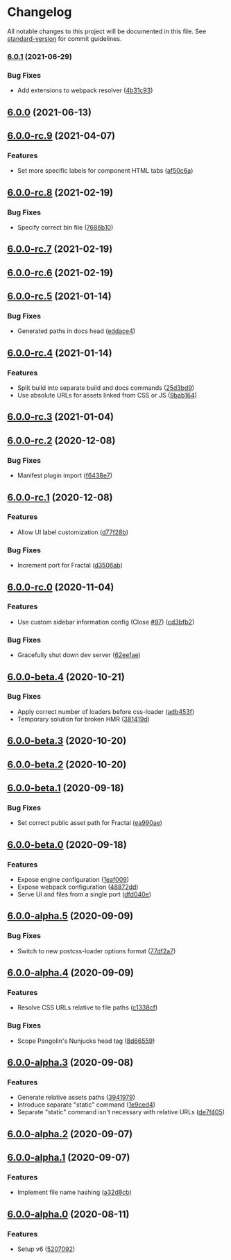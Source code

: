 # Changelog

All notable changes to this project will be documented in this file. See [standard-version](https://github.com/conventional-changelog/standard-version) for commit guidelines.

### [6.0.1](https://github.com/pangolinjs/core/compare/v6.0.0...v6.0.1) (2021-06-29)


### Bug Fixes

* Add extensions to webpack resolver ([4b31c93](https://github.com/pangolinjs/core/commit/4b31c93d1b987071c4baf56e28096ba1f6d0dead))

## [6.0.0](https://github.com/pangolinjs/core/compare/v6.0.0-rc.9...v6.0.0) (2021-06-13)

## [6.0.0-rc.9](https://github.com/pangolinjs/core/compare/v6.0.0-rc.8...v6.0.0-rc.9) (2021-04-07)


### Features

* Set more specific labels for component HTML tabs ([af50c6a](https://github.com/pangolinjs/core/commit/af50c6adc286ff96eb1996aceebcf0c9ab04eaba))

## [6.0.0-rc.8](https://github.com/pangolinjs/core/compare/v6.0.0-rc.7...v6.0.0-rc.8) (2021-02-19)


### Bug Fixes

* Specify correct bin file ([7686b10](https://github.com/pangolinjs/core/commit/7686b10f9ae60ba13c6207fd409ac7b677712d53))

## [6.0.0-rc.7](https://github.com/pangolinjs/core/compare/v6.0.0-rc.6...v6.0.0-rc.7) (2021-02-19)

## [6.0.0-rc.6](https://github.com/pangolinjs/core/compare/v6.0.0-rc.5...v6.0.0-rc.6) (2021-02-19)

## [6.0.0-rc.5](https://github.com/pangolinjs/core/compare/v6.0.0-rc.4...v6.0.0-rc.5) (2021-01-14)


### Bug Fixes

* Generated paths in docs head ([eddace4](https://github.com/pangolinjs/core/commit/eddace40f201ddece79ad37d49390ebd04d61ebc))

## [6.0.0-rc.4](https://github.com/pangolinjs/core/compare/v6.0.0-rc.3...v6.0.0-rc.4) (2021-01-14)


### Features

* Split build into separate build and docs commands ([25d3bd9](https://github.com/pangolinjs/core/commit/25d3bd98d73ba9920994525b4f0c7b138aea7755))
* Use absolute URLs for assets linked from CSS or JS ([9bab164](https://github.com/pangolinjs/core/commit/9bab164f6ccd3aba46b3782d07aa7c8c52cf507e))

## [6.0.0-rc.3](https://github.com/pangolinjs/core/compare/v6.0.0-rc.2...v6.0.0-rc.3) (2021-01-04)

## [6.0.0-rc.2](https://github.com/pangolinjs/core/compare/v6.0.0-rc.1...v6.0.0-rc.2) (2020-12-08)


### Bug Fixes

* Manifest plugin import ([f6438e7](https://github.com/pangolinjs/core/commit/f6438e721202677105c4087a4fbadbb70311f376))

## [6.0.0-rc.1](https://github.com/pangolinjs/core/compare/v6.0.0-rc.0...v6.0.0-rc.1) (2020-12-08)


### Features

* Allow UI label customization ([d77f28b](https://github.com/pangolinjs/core/commit/d77f28bfd2517c98d0c8c51468c23801e4a73f98))


### Bug Fixes

* Increment port for Fractal ([d3506ab](https://github.com/pangolinjs/core/commit/d3506ab0c561749eb5416452189cd312a8c79641))

## [6.0.0-rc.0](https://github.com/pangolinjs/core/compare/v6.0.0-beta.4...v6.0.0-rc.0) (2020-11-04)


### Features

* Use custom sidebar information config (Close [#97](https://github.com/pangolinjs/core/issues/97)) ([cd3bfb2](https://github.com/pangolinjs/core/commit/cd3bfb25a59206f759abe7b33b8e5e918650cbb4))


### Bug Fixes

* Gracefully shut down dev server ([62ee1ae](https://github.com/pangolinjs/core/commit/62ee1ae5ec98a15a3626239e2186c270cd611edb))

## [6.0.0-beta.4](https://github.com/pangolinjs/core/compare/v6.0.0-beta.3...v6.0.0-beta.4) (2020-10-21)


### Bug Fixes

* Apply correct number of loaders before css-loader ([adb453f](https://github.com/pangolinjs/core/commit/adb453fabfe554d243537d49007e07c0bace0343))
* Temporary solution for broken HMR ([381419d](https://github.com/pangolinjs/core/commit/381419d99de1e0abf4679f9e97762f756de6fb0a))

## [6.0.0-beta.3](https://github.com/pangolinjs/core/compare/v6.0.0-beta.2...v6.0.0-beta.3) (2020-10-20)

## [6.0.0-beta.2](https://github.com/pangolinjs/core/compare/v6.0.0-beta.1...v6.0.0-beta.2) (2020-10-20)

## [6.0.0-beta.1](https://github.com/pangolinjs/core/compare/v6.0.0-beta.0...v6.0.0-beta.1) (2020-09-18)


### Bug Fixes

* Set correct public asset path for Fractal ([ea990ae](https://github.com/pangolinjs/core/commit/ea990ae8d8a9dbf447b250a262356bf3e974b88f))

## [6.0.0-beta.0](https://github.com/pangolinjs/core/compare/v6.0.0-alpha.5...v6.0.0-beta.0) (2020-09-18)


### Features

* Expose engine configuration ([1eaf009](https://github.com/pangolinjs/core/commit/1eaf009c027eb0fcf6d5bc9d0f06fdaf90ced60d))
* Expose webpack configuration ([48872dd](https://github.com/pangolinjs/core/commit/48872dd90e2cfc987df256b933e1838a6d4c2486))
* Serve UI and files from a single port ([dfd040e](https://github.com/pangolinjs/core/commit/dfd040e992dcee6b498e7e62fc0d0f324d6301a1))

## [6.0.0-alpha.5](https://github.com/pangolinjs/core/compare/v6.0.0-alpha.4...v6.0.0-alpha.5) (2020-09-09)


### Bug Fixes

* Switch to new postcss-loader options format ([77df2a7](https://github.com/pangolinjs/core/commit/77df2a76361213ecdebd220c3d82687579af023c))

## [6.0.0-alpha.4](https://github.com/pangolinjs/core/compare/v6.0.0-alpha.3...v6.0.0-alpha.4) (2020-09-09)


### Features

* Resolve CSS URLs relative to file paths ([c1338cf](https://github.com/pangolinjs/core/commit/c1338cfbd49fd3a6c703aff0fccd85ae6677fdc6))


### Bug Fixes

* Scope Pangolin's Nunjucks head tag ([8d66559](https://github.com/pangolinjs/core/commit/8d665592b0dc7549489c6d8e2664380711fbbfb7))

## [6.0.0-alpha.3](https://github.com/pangolinjs/core/compare/v6.0.0-alpha.2...v6.0.0-alpha.3) (2020-09-08)


### Features

* Generate relative assets paths ([3941979](https://github.com/pangolinjs/core/commit/394197936795a022c5f55d314c8886a630ea913d))
* Introduce separate "static" command ([1e9ced4](https://github.com/pangolinjs/core/commit/1e9ced4b43476a3a126073cf1cbfc30c25213f6c))
* Separate "static" command isn't necessary with relative URLs ([de7f405](https://github.com/pangolinjs/core/commit/de7f4052f250cea01018fc5554ce06e3bc95c88b))

## [6.0.0-alpha.2](https://github.com/pangolinjs/core/compare/v6.0.0-alpha.1...v6.0.0-alpha.2) (2020-09-07)

## [6.0.0-alpha.1](https://github.com/pangolinjs/core/compare/v6.0.0-alpha.0...v6.0.0-alpha.1) (2020-09-07)


### Features

* Implement file name hashing ([a32d8cb](https://github.com/pangolinjs/core/commit/a32d8cb9a6906f23d921fc93754e64c3dfa5985e))

## [6.0.0-alpha.0](https://github.com/pangolinjs/core/compare/v5.8.2...v6.0.0-alpha.0) (2020-08-11)


### Features

* Setup v6 ([5207092](https://github.com/pangolinjs/core/commit/5207092a5526dcc1b40e6b9b3057309d7ff60a22))
